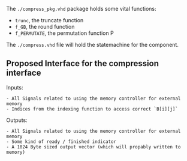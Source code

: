 The `./compress_pkg.vhd` package holds some vital functions:
- `trunc`, the truncate function
- `f_GB`, the round function
- `f_PERMUTATE`, the permutation function P

The `./compress.vhd` file will hold the statemachine for the component.

## Proposed Interface for the compression interface

Inputs:

	- All Signals related to using the memory controller for external memory
	- Indices from the indexing function to access correct `B[i][j]`

Outputs:

	- All Signals related to using the memory controller for external memory
	- Some kind of ready / finished indicator
	- A 1024 Byte sized output vector (which will propably written to memory)
